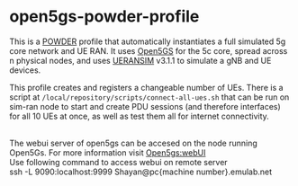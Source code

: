 # open5gs-powder-profile

This is a [POWDER](https://powderwireless.net/) profile that automatically instantiates a full simulated 5g core network and UE RAN. It uses [Open5GS](https://github.com/open5gs/open5gs) for the 5c core, spread across n physical nodes, and uses [UERANSIM](https://github.com/aligungr/UERANSIM) v3.1.1 to simulate a gNB and UE devices.

This profile creates and registers a changeable number of UEs. There is a script at `/local/repository/scripts/connect-all-ues.sh` that can be run on sim-ran node to start and create PDU sessions (and therefore interfaces) for all 10 UEs at once, as well as test them all for internet connectivity.

<br />The webui server of open5gs can be accesed on the node running Open5Gs. For more information visit [Open5gs:webUI](https://www.sharetechnote.com/html/OpenRAN/OR_open5gs_webui.html)
<br />Use following command to access webui on remote server
<br />
ssh -L 9090:localhost:9999 Shayan@pc{machine number}.emulab.net
